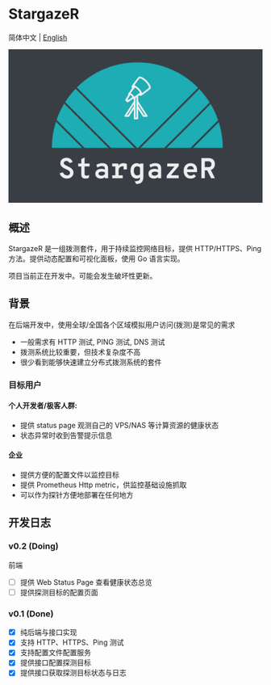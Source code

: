 # StargazeR

简体中文 | [English](./README_en.md)

![logo.png](./doc/logo.png)

## 概述

StargazeR 是一组拨测套件，用于持续监控网络目标，提供 HTTP/HTTPS、Ping 方法。提供动态配置和可视化面板，使用 Go 语言实现。

项目当前正在开发中。可能会发生破坏性更新。

## 背景

在后端开发中，使用全球/全国各个区域模拟用户访问(拨测)是常见的需求

- 一般需求有 HTTP 测试, PING 测试, DNS 测试
- 拨测系统比较重要，但技术复杂度不高
- 很少看到能够快速建立分布式拨测系统的套件

### 目标用户

#### 个人开发者/极客人群:

- 提供 status page 观测自己的 VPS/NAS 等计算资源的健康状态
- 状态异常时收到告警提示信息

#### 企业

- 提供方便的配置文件以监控目标
- 提供 Prometheus Http metric，供监控基础设施抓取
- 可以作为探针方便地部署在任何地方

## 开发日志

### v0.2 (Doing)

前端

- [ ] 提供 Web Status Page 查看健康状态总览
- [ ] 提供探测目标的配置页面

### v0.1 (Done)

- [x] 纯后端与接口实现
- [x] 支持 HTTP、HTTPS、Ping 测试
- [x] 支持配置文件配置服务
- [x] 提供接口配置探测目标
- [x] 提供接口获取探测目标状态与日志